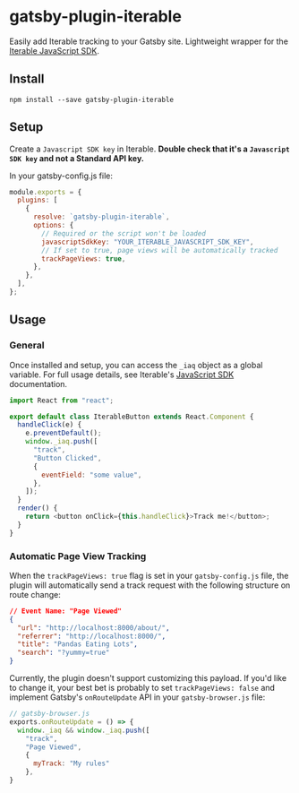 # gatsby-plugin-iterable

Easily add Iterable tracking to your Gatsby site. Lightweight wrapper for the
[Iterable JavaScript
SDK](https://support.iterable.com/hc/en-us/articles/205730709-Using-the-Iterable-JavaScript-SDK).

## Install

```
npm install --save gatsby-plugin-iterable
```

## Setup

Create a `Javascript SDK key` in Iterable. **Double check that it's a
`Javascript SDK key` and not a Standard API key.**

In your gatsby-config.js file:

```javascript
module.exports = {
  plugins: [
    {
      resolve: `gatsby-plugin-iterable`,
      options: {
        // Required or the script won't be loaded
        javascriptSdkKey: "YOUR_ITERABLE_JAVASCRIPT_SDK_KEY",
        // If set to true, page views will be automatically tracked
        trackPageViews: true,
      },
    },
  ],
};
```

## Usage

### General

Once installed and setup, you can access the `_iaq` object as a global variable.
For full usage details, see Iterable's [JavaScript
SDK](https://support.iterable.com/hc/en-us/articles/205730709-Using-the-Iterable-JavaScript-SDK)
documentation.

```javascript
import React from "react";

export default class IterableButton extends React.Component {
  handleClick(e) {
    e.preventDefault();
    window._iaq.push([
      "track",
      "Button Clicked",
      {
        eventField: "some value",
      },
    ]);
  }
  render() {
    return <button onClick={this.handleClick}>Track me!</button>;
  }
}
```

### Automatic Page View Tracking

When the `trackPageViews: true` flag is set in your `gatsby-config.js` file, the
plugin will automatically send a track request with the following structure on
route change:

```json
// Event Name: "Page Viewed"
{
  "url": "http://localhost:8000/about/",
  "referrer": "http://localhost:8000/",
  "title": "Pandas Eating Lots",
  "search": "?yummy=true"
}
```

Currently, the plugin doesn't support customizing this payload. If you'd like to
change it, your best bet is probably to set `trackPageViews: false` and
implement Gatsby's `onRouteUpdate` API in your `gatsby-browser.js` file:

```javascript
// gatsby-browser.js
exports.onRouteUpdate = () => {
  window._iaq && window._iaq.push([
    "track",
    "Page Viewed",
    {
      myTrack: "My rules"
    },
}
```
